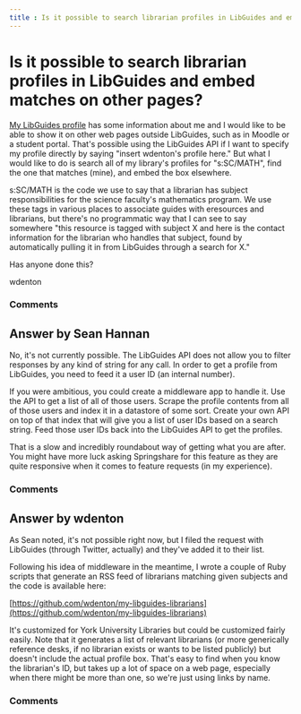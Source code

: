 ```yaml
---
title : Is it possible to search librarian profiles in LibGuides and embed matches on other pages?
---
```

Is it possible to search librarian profiles in LibGuides and embed matches on other pages?
=====================
[My LibGuides
profile](http://researchguides.library.yorku.ca/profile.php?uid=31463 "My LibGuides profile")
has some information about me and I would like to be able to show it on
other web pages outside LibGuides, such as in Moodle or a student
portal. That's possible using the LibGuides API if I want to specify my
profile directly by saying "insert wdenton's profile here." But what I
would like to do is search all of my library's profiles for "s:SC/MATH",
find the one that matches (mine), and embed the box elsewhere.

s:SC/MATH is the code we use to say that a librarian has subject
responsibilities for the science faculty's mathematics program. We use
these tags in various places to associate guides with eresources and
librarians, but there's no programmatic way that I can see to say
somewhere "this resource is tagged with subject X and here is the
contact information for the librarian who handles that subject, found by
automatically pulling it in from LibGuides through a search for X."

Has anyone done this?

wdenton

### Comments ###


Answer by Sean Hannan
----------------
No, it's not currently possible. The LibGuides API does not allow you to
filter responses by any kind of string for any call. In order to get a
profile from LibGuides, you need to feed it a user ID (an internal
number).

If you were ambitious, you could create a middleware app to handle it.
Use the API to get a list of all of those users. Scrape the profile
contents from all of those users and index it in a datastore of some
sort. Create your own API on top of that index that will give you a list
of user IDs based on a search string. Feed those user IDs back into the
LibGuides API to get the profiles.

That is a slow and incredibly roundabout way of getting what you are
after. You might have more luck asking Springshare for this feature as
they are quite responsive when it comes to feature requests (in my
experience).

### Comments ###

Answer by wdenton
----------------
As Sean noted, it's not possible right now, but I filed the request with
LibGuides (through Twitter, actually) and they've added it to their
list.

Following his idea of middleware in the meantime, I wrote a couple of
Ruby scripts that generate an RSS feed of librarians matching given
subjects and the code is available here:

[https://github.com/wdenton/my-libguides-librarians](https://github.com/wdenton/my-libguides-librarians)

It's customized for York University Libraries but could be customized
fairly easily. Note that it generates a list of relevant librarians (or
more generically reference desks, if no librarian exists or wants to be
listed publicly) but doesn't include the actual profile box. That's easy
to find when you know the librarian's ID, but takes up a lot of space on
a web page, especially when there might be more than one, so we're just
using links by name.

### Comments ###

